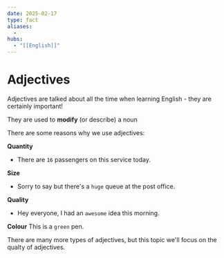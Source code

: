 ```yaml
---
date: 2025-02-17
type: fact
aliases:
  -
hubs:
  - "[[English]]"
---
```


# Adjectives

Adjectives are talked about all the time when learning English - they are certainly important!

They are used to **modify** (or describe) a noun


There are some reasons why we use adjectives:

**Quantity**
- There are `16` passengers on this service today.

**Size**
- Sorry to say but there's a `huge` queue at the post office.

**Quality**
- Hey everyone, I had an `awesome` idea this morning.

**Colour**
This is a `green` pen.

There are many more types of adjectives, but this topic we'll focus on the qualty of adjectives.
